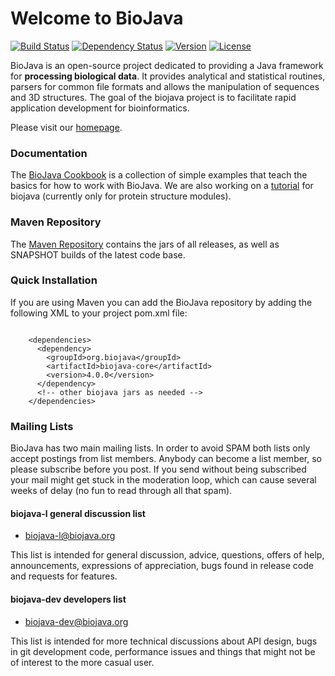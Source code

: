 # Welcome to BioJava

[![Build Status](https://travis-ci.org/biojava/biojava.svg?branch=master)](https://travis-ci.org/biojava/biojava) [![Dependency Status](http://www.versioneye.com/user/projects/53f8b9f0e09da3dcbb000394/badge.svg?style=flat)](http://www.versioneye.com/user/projects/53f8b9f0e09da3dcbb000394) [![Version](http://img.shields.io/badge/version-4.0.0-blue.svg?style=flat)](http://biojava.org/wiki/BioJava:Download) [![License](http://img.shields.io/badge/license-LGPL_2.1-blue.svg?style=flat)](https://github.com/biojava/biojava/blob/master/LICENSE)


BioJava is an open-source project dedicated to providing a Java framework for **processing biological data**. It provides analytical and statistical routines, parsers for common file formats and allows the manipulation of sequences and 3D structures. The goal of the biojava project is to facilitate rapid application development for bioinformatics.

Please visit our [homepage](http://www.biojava.org/).

### Documentation

The [BioJava Cookbook](http://biojava.org/wiki/BioJava:CookBook) is a collection of simple examples that teach the basics for how to work with BioJava.
We are also working on a [tutorial](https://github.com/biojava/biojava3-tutorial) for biojava (currently only for protein structure modules). 

### Maven Repository

The [Maven Repository](http://biojava.org/download/maven/) contains the jars of all releases, as well as SNAPSHOT builds of the latest code base.

### Quick Installation

If you are using Maven you can add the BioJava repository by adding the following XML to your project pom.xml file:

``` 

    <dependencies>
      <dependency>
        <groupId>org.biojava</groupId>
        <artifactId>biojava-core</artifactId>
        <version>4.0.0</version>
      </dependency>
      <!-- other biojava jars as needed -->
    </dependencies>
```


### Mailing Lists

BioJava has two main mailing lists. In order to avoid SPAM both lists only accept postings from list members. Anybody can become a list member, so please subscribe before you post. If you send without being subscribed your mail might get stuck in the moderation loop, which can cause several weeks of delay (no fun to read through all that spam).

#### biojava-l general discussion list

* [biojava-l@biojava.org](http://lists.open-bio.org/mailman/listinfo/biojava-l)

This list is intended for general discussion, advice, questions, offers of help, announcements, expressions of appreciation, bugs found in release code and requests for features.

#### biojava-dev developers list
 
* [biojava-dev@biojava.org](http://lists.open-bio.org/mailman/listinfo/biojava-dev)

This list is intended for more technical discussions about API design, bugs in git development code, performance issues and things that might not be of interest to the more casual user.
